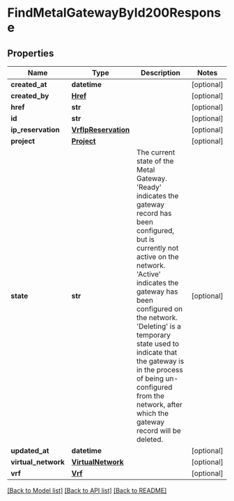 # FindMetalGatewayById200Response


## Properties
Name | Type | Description | Notes
------------ | ------------- | ------------- | -------------
**created_at** | **datetime** |  | [optional] 
**created_by** | [**Href**](Href.md) |  | [optional] 
**href** | **str** |  | [optional] 
**id** | **str** |  | [optional] 
**ip_reservation** | [**VrfIpReservation**](VrfIpReservation.md) |  | [optional] 
**project** | [**Project**](Project.md) |  | [optional] 
**state** | **str** | The current state of the Metal Gateway. &#39;Ready&#39; indicates the gateway record has been configured, but is currently not active on the network. &#39;Active&#39; indicates the gateway has been configured on the network. &#39;Deleting&#39; is a temporary state used to indicate that the gateway is in the process of being un-configured from the network, after which the gateway record will be deleted. | [optional] 
**updated_at** | **datetime** |  | [optional] 
**virtual_network** | [**VirtualNetwork**](VirtualNetwork.md) |  | [optional] 
**vrf** | [**Vrf**](Vrf.md) |  | [optional] 

[[Back to Model list]](../README.md#documentation-for-models) [[Back to API list]](../README.md#documentation-for-api-endpoints) [[Back to README]](../README.md)


